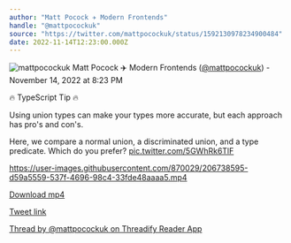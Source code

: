 ```yaml
---
author: "Matt Pocock ✈️ Modern Frontends"
handle: "@mattpocockuk"
source: "https://twitter.com/mattpocockuk/status/1592130978234900484"
date: 2022-11-14T12:23:00.000Z
---
```


![mattpocockuk](https://pbs.twimg.com/profile_images/1666460461884211204/SmBm505D_normal.jpg)
Matt Pocock ✈️ Modern Frontends ([@mattpocockuk](https://twitter.com/mattpocockuk)) - November 14, 2022 at 8:23 PM

🔥 TypeScript Tip 🔥

Using union types can make your types more accurate, but each approach has pro's and con's.

Here, we compare a normal union, a discriminated union, and a type predicate. Which do you prefer? [pic.twitter.com/5GWhRk6TlF](https://twitter.com/mattpocockuk/status/1592130978234900484/video/1)

https://user-images.githubusercontent.com/870029/206738595-d59a5559-537f-4696-98c4-33fde48aaaa5.mp4

[Download mp4](../videos/mattpocockuk%20-%201592130978234900484.mp4)

[Tweet link](https://twitter.com/mattpocockuk/status/1592130978234900484)

[Thread by @mattpocockuk on Threadify Reader App](https://threadify.productsway.com/thread/1592130978234900484)
